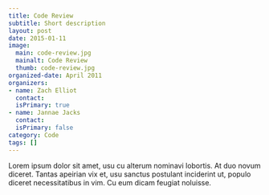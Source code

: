 ```yaml
---
title: Code Review
subtitle: Short description
layout: post
date: 2015-01-11
image:
  main: code-review.jpg
  mainalt: Code Review
  thumb: code-review.jpg
organized-date: April 2011
organizers:
- name: Zach Elliot
  contact:
  isPrimary: true
- name: Jannae Jacks
  contact:
  isPrimary: false
category: Code
tags: []
---
```


Lorem ipsum dolor sit amet, usu cu alterum nominavi lobortis. At duo novum diceret. Tantas apeirian vix et, usu sanctus postulant inciderint ut, populo diceret necessitatibus in vim. Cu eum dicam feugiat noluisse.
